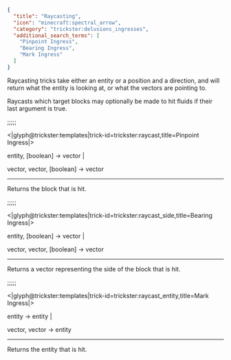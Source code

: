 ```json
{
  "title": "Raycasting",
  "icon": "minecraft:spectral_arrow",
  "category": "trickster:delusions_ingresses",
  "additional_search_terms": [
    "Pinpoint Ingress",
    "Bearing Ingress",
    "Mark Ingress"
  ]
}
```

Raycasting tricks take either an entity or a position and a direction, and will return what the entity is looking at, 
or what the vectors are pointing to.


Raycasts which target blocks may optionally be made to hit fluids if their last argument is true.

;;;;;

<|glyph@trickster:templates|trick-id=trickster:raycast,title=Pinpoint Ingress|>

entity, [boolean] -> vector |

vector, vector, [boolean] -> vector

---

Returns the block that is hit.

;;;;;

<|glyph@trickster:templates|trick-id=trickster:raycast_side,title=Bearing Ingress|>

entity, [boolean] -> vector |

vector, vector, [boolean] -> vector

---

Returns a vector representing the side of the block that is hit.  

;;;;;

<|glyph@trickster:templates|trick-id=trickster:raycast_entity,title=Mark Ingress|>

entity -> entity |

vector, vector -> entity

---

Returns the entity that is hit.
